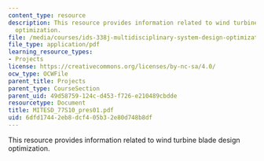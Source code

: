 ```yaml
---
content_type: resource
description: This resource provides information related to wind turbine blade design
  optimization.
file: /media/courses/ids-338j-multidisciplinary-system-design-optimization-spring-2010/6dfd17442eb8dcf405b32e80d748b8df_MITESD_77S10_pres01.pdf
file_type: application/pdf
learning_resource_types:
- Projects
license: https://creativecommons.org/licenses/by-nc-sa/4.0/
ocw_type: OCWFile
parent_title: Projects
parent_type: CourseSection
parent_uid: 49d58759-124c-d453-f726-e210489cbdde
resourcetype: Document
title: MITESD_77S10_pres01.pdf
uid: 6dfd1744-2eb8-dcf4-05b3-2e80d748b8df
---
```

This resource provides information related to wind turbine blade design optimization.